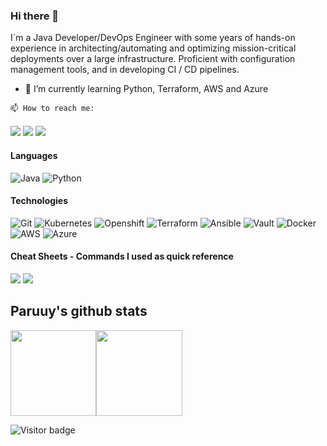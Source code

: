 ### Hi there 👋

I´m a Java Developer/DevOps Engineer with some years of hands-on experience in architecting/automating and optimizing mission-critical deployments over a large infrastructure. Proficient with configuration management tools, and in developing CI / CD pipelines.

- 🌱 I’m currently learning Python, Terraform, AWS and Azure

<code>📫 How to reach me:</code><br><br>
<a href="https://www.linkedin.com/in/pablorodmar/"><img src="https://img.shields.io/badge/-pablorodmar-0077B5?style=flat&logo=Linkedin&logoColor=white"/></a>
<a href="mailto:pablo.rodriguezmar@gmail.com"><img src="https://img.shields.io/badge/-pablo.rodriguezmar@gmail.com-D14836?style=flat&logo=Gmail&logoColor=white"/></a>
<a href="https://twitter.com/paruuy"><img src="https://img.shields.io/badge/-@paruuy-informational?style=flat&logo=Twitter&logoColor=white"/></a><br>

#### Languages

![Java](https://img.shields.io/badge/-Java-fff?&logo=Java&logoColor=007396)
![Python](https://img.shields.io/badge/-Python-fff?&logo=Python&logoColor=007396) 


#### Technologies
![Git](https://img.shields.io/badge/-Git-fff?style=flat&logo=git)
![Kubernetes](https://img.shields.io/badge/-Kubernetes-fff?&logo=Kubernetes&logoColor=007396)
![Openshift](https://img.shields.io/badge/-OpenShift-fff?&logo=OpenShift&logoColor=007396)
![Terraform](https://img.shields.io/badge/-Terraform-fff?&logo=Terraform&logoColor=007396)
![Ansible](https://img.shields.io/badge/-Ansible-fff?&logo=Ansible&logoColor=007396)
![Vault](https://img.shields.io/badge/-Vault-fff?&logo=Vault&logoColor=007396)
![Docker](https://img.shields.io/badge/-Docker-fff?style=flat&logo=Docker)
![AWS](https://img.shields.io/badge/-AWS-fff?&logo=Amazon-AWS&logoColor=232F3E)
![Azure](https://img.shields.io/badge/-Azure-fff?&logo=Microsoft-Azure&logoColor=blue)

#### Cheat Sheets - Commands I used as quick reference
<a href="https://gist.github.com/paruuy/e918a8b20517eab6e237b2c85ffa6fe3"><img src="https://img.shields.io/badge/-Docker-fff?style=flat&logo=Docker"/></a>
<a href="https://gist.github.com/paruuy/2d6190cb97b885af26a7957664afe78b"><img src="https://img.shields.io/badge/-Kubernetes-fff?&logo=Kubernetes&logoColor=007396"/></a>

## Paruuy's github stats
<a href="#">
<img height="137.3px" src="https://github-readme-stats.vercel.app/api?username=paruuy&hide_title=true&hide_border=true&show_icons=true&include_all_commits=true&count_private=true&line_height=21&text_color=000&icon_color=000&theme=graywhite" /><!-- wi*quL3fcV --><img height="137.3px" src="https://github-readme-stats.vercel.app/api/top-langs/?username=paruuy&hide=html&hide_title=true&hide_border=true&layout=compact&langs_count=7&exclude_repo=comp426&text_color=000&icon_color=ffftheme=graywhite" /></a>
<br>

![Visitor badge](https://visitor-badge.glitch.me/badge?page_id=paruuy.visitor-badge)


<!--
**paruuy/paruuy** is a ✨ _special_ ✨ repository because its `README.md` (this file) appears on your GitHub profile.

Here are some ideas to get you started:

- 🔭 I’m currently working on ...
- 🌱 I’m currently learning ...
- 👯 I’m looking to collaborate on ...
- 🤔 I’m looking for help with ...
- 💬 Ask me about ...
- 📫 How to reach me: ...
- 😄 Pronouns: ...
- ⚡ Fun fact: ...
-->
